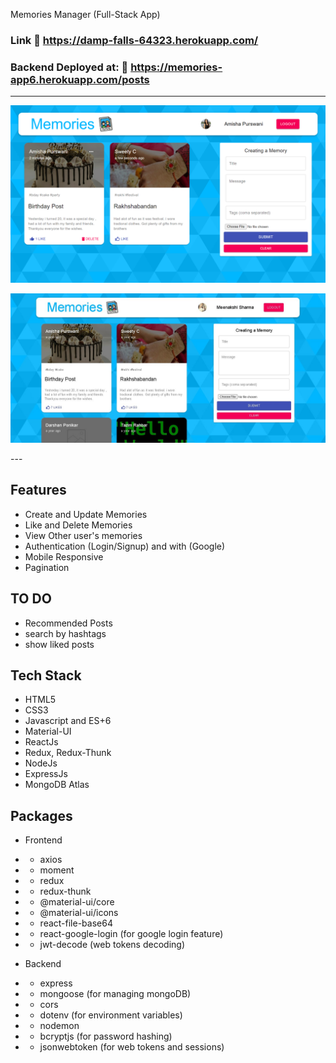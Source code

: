Memories Manager (Full-Stack App)

### Link :link: https://damp-falls-64323.herokuapp.com/

### Backend Deployed at: :link: https://memories-app6.herokuapp.com/posts

---

<p align="center"><img src="./demo.png" width="800"></p>
<p align="center"><img src="./mem.jpg" width="800"></p>
---

## Features

- Create and Update Memories
- Like and Delete Memories
- View Other user's memories
- Authentication (Login/Signup) and with (Google)
- Mobile Responsive
- Pagination

## TO DO

- Recommended Posts
- search by hashtags
- show liked posts

## Tech Stack

- HTML5
- CSS3
- Javascript and ES+6
- Material-UI
- ReactJs
- Redux, Redux-Thunk
- NodeJs
- ExpressJs
- MongoDB Atlas

## Packages

- Frontend
- - axios
- - moment
- - redux
- - redux-thunk
- - @material-ui/core
- - @material-ui/icons
- - react-file-base64
- - react-google-login (for google login feature)
- - jwt-decode (web tokens decoding)

- Backend
- - express
- - mongoose (for managing mongoDB)
- - cors
- - dotenv (for environment variables)
- - nodemon
- - bcryptjs (for password hashing)
- - jsonwebtoken (for web tokens and sessions)
